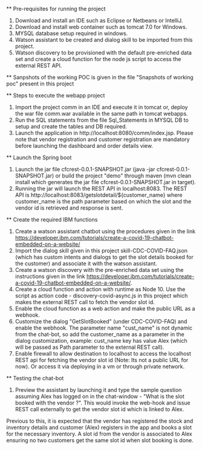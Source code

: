 ** Pre-requisites for running the project

1. Download and install an IDE such as Eclipse or Netbeans or IntelliJ.
2. Download and install web container such as tomcat 7.0 for Windows.
3. MYSQL database setup required in windows.
4. Watson assistant to be created and dialog skill to be imported from this project.
5. Watson discovery to be provisioned with the default pre-enriched data set and create a cloud function for the node js script
   to access the external REST API.

** Sanpshots of the working POC is given in the file "Snapshots of working poc" present in this project

** Steps to execute the webapp project

1. Import the project comm in an IDE and execute it in tomcat or, deploy the war file comm.war available in the same path 
in tomcat webapps.
2. Run the SQL statements from the file Sql_Statements in MYSQL DB to setup and create the tables and DB required.
3. Launch the application in http://localhost:8080/comm/index.jsp. Please note that vendor registration and customer registration are mandatory
before launching the dashboard and order details view.

** Launch the Spring boot

1. Launch the jar file cfcrest-0.0.1-SNAPSHOT.jar (java -jar cfcrest-0.0.1-SNAPSHOT.jar) or build the project "demo" through maven (mvn clean install which generates the jar file cfcrest-0.0.1-SNAPSHOT.jar in target).
2. Running the jar will launch the REST API in localhost:8083. The REST API is http://localhost:8083/getslotdetail/${customer_name} where customer_name is the path parameter based on which the slot and the vendor id is retrieved and response is sent.

** Create the required IBM functions

1. Create a watson assistant chatbot using the procedures given in the link https://developer.ibm.com/tutorials/create-a-covid-19-chatbot-embedded-on-a-website/
2. Import the dialog skill given in this project skill-CDC-COVID-FAQ.json (which has custom intents and dialogs to get the slot details booked for the customer) and associate it with the watson assistant.
3. Create a watson discovery with the pre-enriched data set using the instructions given in the link https://developer.ibm.com/tutorials/create-a-covid-19-chatbot-embedded-on-a-website/.
4. Create a cloud function and action with runtime as Node 10. Use the script as action code - discovery-covid-async.js in this project which makes the external REST call to fetch the vendor slot id.
5. Enable the cloud function as a web action and make the public URL as a webhook.
6. Customize the dialog "GetSlotBooked" (under CDC-COVID-FAQ) and enable the webhook. The parameter name "cust_name" is not dynamic from the chat-bot, so add the customer_name as a parameter in the dialog customization, example: cust_name key has value Alex (which will be passed as Path parameter to the external REST call).
7. Enable firewall to allow destination to localhost to access the localhost REST api for fetching the vendor slot id (Note: Its not a public URL for now). Or access it via deploying in a vm or through private network.

** Testing the chat-bot

1. Preview the assistant by launching it and type the sample question assuming Alex has logged on in the chat-window - "What is the slot booked with the vendor ?". This would invoke the web-hook and issue REST call externally to get the vendor slot id which is linked to Alex. 

Previous to this, it is expected that the vendor has registered the stock and inventory details and customer (Alex) registers in the app and books a slot for the necessary inventory. A slot id from the vendor is associated to Alex ensuring no two customers get the same slot id when slot booking is done.

